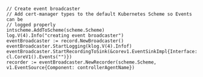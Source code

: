 	// Create event broadcaster
	// Add cert-manager types to the default Kubernetes Scheme so Events can be
	// logged properly
	intscheme.AddToScheme(scheme.Scheme)
	log.V(4).Info("creating event broadcaster")
	eventBroadcaster := record.NewBroadcaster()
	eventBroadcaster.StartLogging(klog.V(4).Infof)
	eventBroadcaster.StartRecordingToSink(&corev1.EventSinkImpl{Interface: cl.CoreV1().Events("")})
	recorder := eventBroadcaster.NewRecorder(scheme.Scheme, v1.EventSource{Component: controllerAgentName})